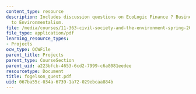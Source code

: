 ```yaml
---
content_type: resource
description: Includes discussion questions on EcoLogic Finance ? Business? Answer
  to Environmentalism.
file: /media/courses/11-363-civil-society-and-the-environment-spring-2005/067ba55c034a67391a72029ebcaa884b_fogelson_quest.pdf
file_type: application/pdf
learning_resource_types:
- Projects
ocw_type: OCWFile
parent_title: Projects
parent_type: CourseSection
parent_uid: a223bfcb-4653-6cd2-7999-c6a8081eedee
resourcetype: Document
title: fogelson_quest.pdf
uid: 067ba55c-034a-6739-1a72-029ebcaa884b
---
```

